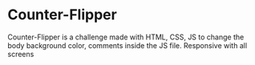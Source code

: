 # Counter-Flipper
Counter-Flipper is a challenge made with HTML, CSS, JS to change the body background color, comments inside the JS file. Responsive with all screens
